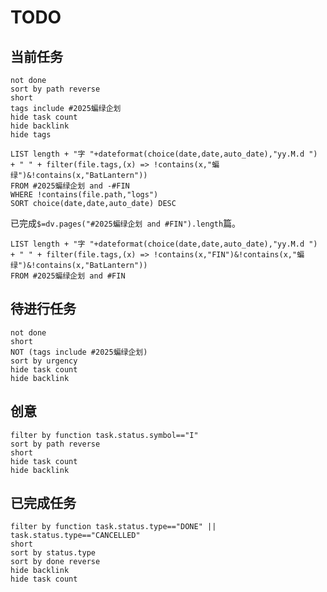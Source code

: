 # TODO

## 当前任务

```tasks
not done
sort by path reverse
short
tags include #2025蝙绿企划
hide task count
hide backlink
hide tags
```

```dataview
LIST length + "字 "+dateformat(choice(date,date,auto_date),"yy.M.d ") + " " + filter(file.tags,(x) => !contains(x,"蝙绿")&!contains(x,"BatLantern"))
FROM #2025蝙绿企划 and -#FIN
WHERE !contains(file.path,"logs")
SORT choice(date,date,auto_date) DESC
```

已完成`$=dv.pages("#2025蝙绿企划 and #FIN").length`篇。

```dataview
LIST length + "字 "+dateformat(choice(date,date,auto_date),"yy.M.d ") + " " + filter(file.tags,(x) => !contains(x,"FIN")&!contains(x,"蝙绿")&!contains(x,"BatLantern"))
FROM #2025蝙绿企划 and #FIN
```

## 待进行任务

```tasks
not done
short
NOT (tags include #2025蝙绿企划)
sort by urgency
hide task count
hide backlink
```

## 创意

```tasks
filter by function task.status.symbol=="I"
sort by path reverse
short
hide task count
hide backlink
```

## 已完成任务

```tasks
filter by function task.status.type=="DONE" || task.status.type=="CANCELLED"
short
sort by status.type
sort by done reverse
hide backlink
hide task count
```
